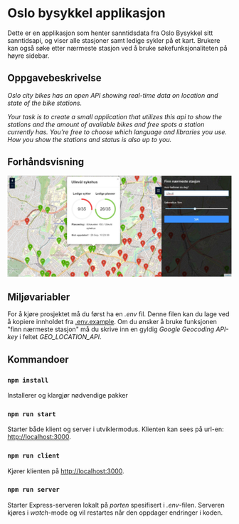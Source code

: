 # Oslo bysykkel applikasjon

Dette er en applikasjon som henter sanntidsdata fra Oslo Bysykkel sitt sanntidsapi, og viser alle stasjoner samt ledige sykler på et kart. Brukere kan også søke etter nærmeste stasjon ved å bruke søkefunksjonaliteten på høyre sidebar.

## Oppgavebeskrivelse
*Oslo city bikes has an open API showing real-time data on location and state of the bike stations.*

*Your task is to create a small application that utilizes this api to show the stations and the amount of available bikes and free spots a station currently has. You’re free to choose which language and libraries you use. How you show the stations and status is also up to you.*

## Forhåndsvisning
![Forhåndsvisning](https://github.com/simenkristoff/ardoq_task/blob/main/app/Preview.jpg)


## Miljøvariabler
For å kjøre prosjektet må du først ha en *.env* fil. Denne filen kan du lage ved å kopiere innholdet fra [.env.example](./.env.example). Om du ønsker å bruke funksjonen "finn nærmeste stasjon" må du skrive inn en gyldig *Google Geocoding API-key* i feltet *GEO_LOCATION_API*.

## Kommandoer
### `npm install`

Installerer og klargjør nødvendige pakker

### `npm run start`

Starter både klient og server i utviklermodus.
Klienten kan sees på url-en: [http://localhost:3000](http://localhost:3000).

### `npm run client`

Kjører klienten på [http://localhost:3000](http://localhost:3000).

### `npm run server`

Starter Express-serveren lokalt på *porten* spesifisert i *.env*-filen.
Serveren kjøres i *watch*-mode og vil restartes når den oppdager endringer i koden.


